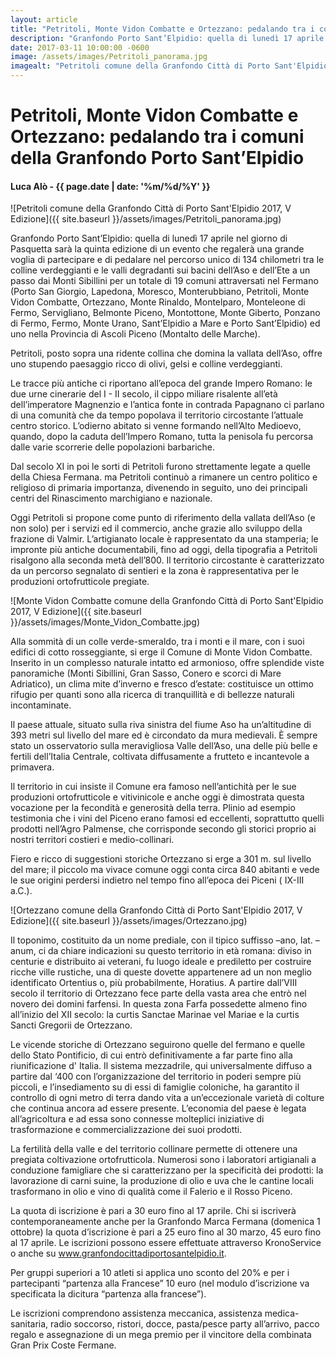 ```yaml
---
layout: article
title: "Petritoli, Monte Vidon Combatte e Ortezzano: pedalando tra i comuni della Granfondo Porto Sant’Elpidio"
description: "Granfondo Porto Sant’Elpidio: quella di lunedì 17 aprile nel giorno di Pasquetta sarà la quinta edizione di un evento che regalerà una grande voglia di partecipare e di pedalare nel percorso unico di 134 chilometri tra le colline verdeggianti e le valli degradanti sui bacini dell’Aso e dell’Ete a un passo dai Monti Sibillini per un totale di 19 comuni attraversati nel Fermano (Porto San Giorgio, Lapedona, Moresco, Monterubbiano, Petritoli, Monte Vidon Combatte, Ortezzano, Monte Rinaldo, Montelparo, Monteleone di Fermo, Servigliano, Belmonte Piceno, Montottone, Monte Giberto, Ponzano di Fermo, Fermo, Monte Urano, Sant’Elpidio a Mare e Porto Sant’Elpidio) ed uno nella Provincia di Ascoli Piceno (Montalto delle Marche)."
date: 2017-03-11 10:00:00 -0600
image: /assets/images/Petritoli_panorama.jpg
imagealt: "Petritoli comune della Granfondo Città di Porto Sant'Elpidio 2017, V Edizione"
---
```


# Petritoli, Monte Vidon Combatte e Ortezzano: pedalando tra i comuni della Granfondo Porto Sant’Elpidio

#### Luca Alò - {{ page.date | date: '%m/%d/%Y' }}

![Petritoli comune della Granfondo Città di Porto Sant'Elpidio 2017, V Edizione]({{ site.baseurl }}/assets/images/Petritoli_panorama.jpg)

Granfondo Porto Sant’Elpidio: quella di lunedì 17 aprile nel giorno di Pasquetta sarà la quinta edizione di un evento che regalerà una grande voglia di partecipare e di pedalare nel percorso unico di 134 chilometri tra le colline verdeggianti e le valli degradanti sui bacini dell’Aso e dell’Ete a un passo dai Monti Sibillini per un totale di 19 comuni attraversati nel Fermano (Porto San Giorgio, Lapedona, Moresco, Monterubbiano, Petritoli, Monte Vidon Combatte, Ortezzano, Monte Rinaldo, Montelparo, Monteleone di Fermo, Servigliano, Belmonte Piceno, Montottone, Monte Giberto, Ponzano di Fermo, Fermo, Monte Urano, Sant’Elpidio a Mare e Porto Sant’Elpidio) ed uno nella Provincia di Ascoli Piceno (Montalto delle Marche).

Petritoli, posto sopra una ridente collina che domina la vallata dell’Aso, offre uno stupendo paesaggio ricco di olivi, gelsi e colline verdeggianti.

Le tracce più antiche ci riportano all’epoca del grande Impero Romano: le due urne cinerarie del I - II secolo, il cippo miliare risalente all’età dell’imperatore Magnenzio e l’antica fonte in contrada Papagnano ci parlano di una comunità che da tempo popolava il territorio circostante l’attuale centro storico. L’odierno abitato si venne formando nell’Alto Medioevo, quando, dopo la caduta dell’Impero Romano, tutta la penisola fu percorsa dalle varie scorrerie delle popolazioni barbariche.

Dal secolo XI in poi le sorti di Petritoli furono strettamente legate a quelle della Chiesa Fermana. ma Petritoli continuò a rimanere un centro politico e religioso di primaria importanza, divenendo in seguito, uno dei principali centri del Rinascimento marchigiano e nazionale.

Oggi Petritoli si propone come punto di riferimento della vallata dell’Aso (e non solo) per i servizi ed il commercio, anche grazie allo sviluppo della frazione di Valmir. L’artigianato locale è rappresentato da una stamperia; le impronte più antiche documentabili, fino ad oggi, della tipografia a Petritoli risalgono alla seconda metà dell’800. Il territorio circostante è caratterizzato da un percorso segnalato di sentieri e la zona è rappresentativa per le produzioni ortofrutticole pregiate.

![Monte Vidon Combatte comune della Granfondo Città di Porto Sant'Elpidio 2017, V Edizione]({{ site.baseurl }}/assets/images/Monte_Vidon_Combatte.jpg)

Alla sommità di un colle verde-smeraldo, tra i monti e il mare, con i suoi edifici di cotto rosseggiante, si erge il Comune di Monte Vidon Combatte. Inserito in un complesso naturale intatto ed armonioso, offre splendide viste panoramiche (Monti Sibillini, Gran Sasso, Conero e scorci di Mare Adriatico), un clima mite d’inverno e fresco d’estate: costituisce un ottimo rifugio per quanti sono alla ricerca di tranquillità e di bellezze naturali incontaminate.

Il paese attuale, situato sulla riva sinistra del fiume Aso ha un’altitudine di 393 metri sul livello del mare ed è circondato da mura medievali. È sempre stato un osservatorio sulla meravigliosa Valle dell’Aso, una delle più belle e fertili dell’Italia Centrale, coltivata diffusamente a frutteto e incantevole a primavera.

Il territorio in cui insiste il Comune era famoso nell’antichità per le sue produzioni ortofrutticole e vitivinicole e anche oggi è dimostrata questa vocazione per la fecondità e generosità della terra. Plinio ad esempio testimonia che i vini del Piceno erano famosi ed eccellenti, soprattutto quelli prodotti nell’Agro Palmense, che corrisponde secondo gli storici proprio ai nostri territori costieri e medio-collinari.

Fiero e ricco di suggestioni storiche Ortezzano si erge a 301 m. sul livello del mare; il piccolo ma vivace comune oggi conta circa 840 abitanti e vede le sue origini perdersi indietro nel tempo fino all’epoca dei Piceni ( IX-III a.C.).

![Ortezzano comune della Granfondo Città di Porto Sant'Elpidio 2017, V Edizione]({{ site.baseurl }}/assets/images/Ortezzano.jpg)

Il toponimo, costituito da un nome prediale, con il tipico suffisso –ano, lat. –anum, ci da chiare indicazioni su questo territorio in età romana: diviso in centurie e distribuito ai veterani, fu luogo ideale e prediletto per costruire ricche ville rustiche, una di queste dovette appartenere ad un non meglio identificato Ortentius o, più probabilmente, Horatius. A partire dall’VIII secolo il territorio di Ortezzano fece parte della vasta area che entrò nel novero dei domini farfensi. In questa zona  Farfa possedette almeno fino all’inizio del XII secolo: la curtis Sanctae Marinae vel Mariae e la curtis Sancti Gregorii de Ortezzano.

Le vicende  storiche  di  Ortezzano seguirono  quelle  del  fermano  e  quelle  dello  Stato  Pontificio,  di  cui  entrò  definitivamente  a  far  parte  fino  alla  riunificazione  d'  Italia. Il sistema mezzadrile, qui universalmente diffuso a partire dal ‘400 con l’organizzazione del territorio in poderi sempre più piccoli, e l’insediamento su di essi di famiglie coloniche, ha garantito il controllo di ogni metro di terra dando vita a un’eccezionale varietà di colture che continua ancora ad essere presente. L’economia del paese è legata all’agricoltura e ad essa sono connesse molteplici iniziative di trasformazione e commercializzazione dei suoi prodotti.

La fertilità della valle e del territorio collinare permette di ottenere una pregiata coltivazione ortofrutticola. Numerosi sono i laboratori artigianali a conduzione famigliare che si caratterizzano per la specificità dei prodotti: la lavorazione di carni suine, la produzione di olio e uva che le cantine locali trasformano in olio e vino di qualità come il Falerio e il Rosso Piceno.

La quota di iscrizione è pari a 30 euro fino al 17 aprile. Chi si iscriverà contemporaneamente anche per la Granfondo Marca Fermana (domenica 1 ottobre) la quota d’iscrizione è pari a 25 euro fino al 30 marzo, 45 euro fino al 17 aprile. Le iscrizioni possono essere effettuate attraverso KronoService o anche su www.granfondocittadiportosantelpidio.it.

Per gruppi superiori a 10 atleti si applica uno sconto del 20% e per i partecipanti “partenza alla Francese” 10 euro (nel modulo d’iscrizione va specificata la dicitura “partenza alla francese”).

Le iscrizioni comprendono assistenza meccanica, assistenza medica-sanitaria, radio soccorso, ristori, docce, pasta/pesce party all’arrivo, pacco regalo e assegnazione di un mega premio per il vincitore della combinata Gran Prix Coste Fermane.